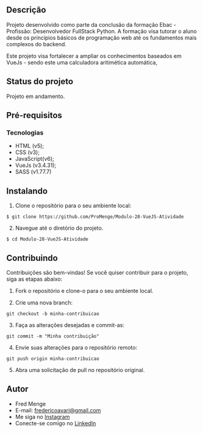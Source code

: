
## Descrição

Projeto desenvolvido como parte da conclusão da formação Ebac - Profissão: Desenvolvedor FullStack Python. A formação visa tutorar o aluno desde os principios básicos de programação web até os fundamentos mais complexos do backend.

Este projeto visa fortalecer a ampliar os conhecimentos baseados em VueJs - sendo este uma calculadora aritimética automática,

## Status do projeto

Projeto em andamento.

## Pré-requisitos

### Tecnologias

- HTML (v5);
- CSS (v3);
- JavaScript(v6);
- VueJs (v3.4.31);
- SASS (v1.77.7)

## Instalando

1. Clone o repositório para o seu ambiente local:

```
$ git clone https://github.com/ProMenge/Modulo-28-VueJS-Atividade
```

2. Navegue até o diretório do projeto.

```
$ cd Modulo-28-VueJS-Atividade
```

## Contribuindo

Contribuições são bem-vindas! Se você quiser contribuir para o projeto, siga as etapas abaixo:

1. Fork o repositório e clone-o para o seu ambiente local.

2. Crie uma nova branch:

```
git checkout -b minha-contribuicao
```

3. Faça as alterações desejadas e commit-as:

```
git commit -m "Minha contribuição"
```

4. Envie suas alterações para o repositório remoto:

```
git push origin minha-contribuicao
```

5. Abra uma solicitação de pull no repositório original.

## Autor

- Fred Menge
- E-mail: fredericoavari@gmail.com
- Me siga no [Instagram](https://www.instagram.com/fred_menge/)
- Conecte-se comigo no [LinkedIn](https://www.linkedin.com/in/fredericomenge/)
